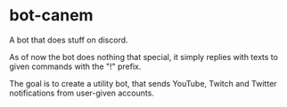 # bot-canem

A bot that does stuff on discord.

As of now the bot does nothing that special, it simply replies with texts to given commands with the "!" prefix.

The goal is to create a utility bot, that sends YouTube, Twitch and Twitter notifications from user-given accounts.
